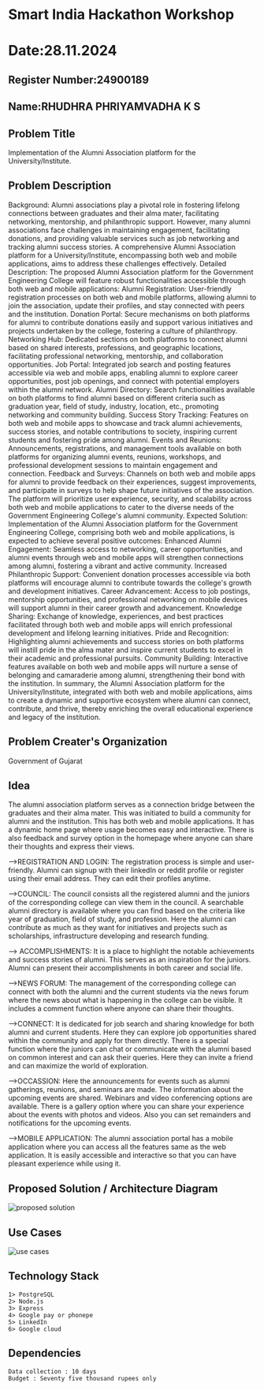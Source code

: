 # Smart India Hackathon Workshop
# Date:28.11.2024
## Register Number:24900189
## Name:RHUDHRA PHRIYAMVADHA K S
## Problem Title
Implementation of the Alumni Association platform for the University/Institute.
## Problem Description
Background: Alumni associations play a pivotal role in fostering lifelong connections between graduates and their alma mater, facilitating networking, mentorship, and philanthropic support. However, many alumni associations face challenges in maintaining engagement, facilitating donations, and providing valuable services such as job networking and tracking alumni success stories. A comprehensive Alumni Association platform for a University/Institute, encompassing both web and mobile applications, aims to address these challenges effectively. Detailed Description: The proposed Alumni Association platform for the Government Engineering College will feature robust functionalities accessible through both web and mobile applications: Alumni Registration: User-friendly registration processes on both web and mobile platforms, allowing alumni to join the association, update their profiles, and stay connected with peers and the institution. Donation Portal: Secure mechanisms on both platforms for alumni to contribute donations easily and support various initiatives and projects undertaken by the college, fostering a culture of philanthropy. Networking Hub: Dedicated sections on both platforms to connect alumni based on shared interests, professions, and geographic locations, facilitating professional networking, mentorship, and collaboration opportunities. Job Portal: Integrated job search and posting features accessible via web and mobile apps, enabling alumni to explore career opportunities, post job openings, and connect with potential employers within the alumni network. Alumni Directory: Search functionalities available on both platforms to find alumni based on different criteria such as graduation year, field of study, industry, location, etc., promoting networking and community building. Success Story Tracking: Features on both web and mobile apps to showcase and track alumni achievements, success stories, and notable contributions to society, inspiring current students and fostering pride among alumni. Events and Reunions: Announcements, registrations, and management tools available on both platforms for organizing alumni events, reunions, workshops, and professional development sessions to maintain engagement and connection. Feedback and Surveys: Channels on both web and mobile apps for alumni to provide feedback on their experiences, suggest improvements, and participate in surveys to help shape future initiatives of the association. The platform will prioritize user experience, security, and scalability across both web and mobile applications to cater to the diverse needs of the Government Engineering College's alumni community. Expected Solution: Implementation of the Alumni Association platform for the Government Engineering College, comprising both web and mobile applications, is expected to achieve several positive outcomes: Enhanced Alumni Engagement: Seamless access to networking, career opportunities, and alumni events through web and mobile apps will strengthen connections among alumni, fostering a vibrant and active community. Increased Philanthropic Support: Convenient donation processes accessible via both platforms will encourage alumni to contribute towards the college's growth and development initiatives. Career Advancement: Access to job postings, mentorship opportunities, and professional networking on mobile devices will support alumni in their career growth and advancement. Knowledge Sharing: Exchange of knowledge, experiences, and best practices facilitated through both web and mobile apps will enrich professional development and lifelong learning initiatives. Pride and Recognition: Highlighting alumni achievements and success stories on both platforms will instill pride in the alma mater and inspire current students to excel in their academic and professional pursuits. Community Building: Interactive features available on both web and mobile apps will nurture a sense of belonging and camaraderie among alumni, strengthening their bond with the institution. In summary, the Alumni Association platform for the University/Institute, integrated with both web and mobile applications, aims to create a dynamic and supportive ecosystem where alumni can connect, contribute, and thrive, thereby enriching the overall educational experience and legacy of the institution.
## Problem Creater's Organization
Government of Gujarat

## Idea

The alumni association platform serves as a connection bridge between the graduates and their alma mater. This was initiated to build a community for alumni and the institution. This has both web and mobile applications. It has a dynamic home page where usage becomes easy and interactive. There is also feedback and survey option in the homepage where anyone can share their thoughts and express their views.

-->REGISTRATION AND LOGIN:
The registration process is simple and user-friendly. Alumni can signup with their linkedIn or reddit profile or register using their email address. They can edit their profiles anytime. 

-->COUNCIL:
The council consists all the registered alumni and the juniors of the corresponding college can view them in the council. A searchable alumni directory is available where you can find based on the criteria like year of graduation, field of study, and profession. Here the alumni can contribute as much as they want for initiatives and projects such as scholarships, infrastructure developing and research funding. 

--> ACCOMPLISHMENTS:
It is a place to highlight the notable achievements and success stories of alumni. This serves as an inspiration for the juniors. Alumni can present their accomplishments in both career and social life. 

-->NEWS FORUM:
The management of the corresponding college can connect with both the alumni and the current students via the news forum where the news about what is happening in the college can be visible. It includes a comment function where anyone can share their thoughts.   

-->CONNECT:
 It is dedicated for job search and sharing knowledge for both alumni and current students. Here they can explore job opportunities shared within the community and apply for them directly. There is a special function where the juniors can chat or communicate with the alumni based on common interest and can ask their queries. Here they can invite a friend and can maximize the world of exploration.
 
-->OCCASSION:
Here the announcements for events such as alumni gatherings, reunions, and seminars are made. The information about the upcoming events are shared. Webinars and video conferencing options are available. There is a gallery option where you can share your experience about the events with photos and videos. Also you can set remainders and notifications for the upcoming events. 


-->MOBILE APPLICATION:
The alumni association portal has a mobile application where you can access all the features same as the web application. It is easily accessible and interactive so that you can have pleasant experience while using it.

## Proposed Solution / Architecture Diagram
![proposed solution ](https://github.com/user-attachments/assets/39e639b3-8173-4408-8717-0e9e8538dce3)

## Use Cases
![use cases](https://github.com/user-attachments/assets/42735a8b-3c1d-45bc-aefd-3b353608b172)

## Technology Stack
```
1> PostgreSQL 
2> Node.js
3> Express
4> Google pay or phonepe
5> LinkedIn
6> Google cloud
```

## Dependencies
```
Data collection : 10 days
Budget : Seventy five thousand rupees only
```                      

